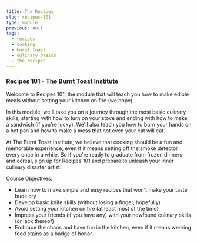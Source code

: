 ```yaml
---
title: The Recipes
slug: recipes-101
type: module
previous: null
tags:
  - recipes
  - cooking
  - burnt toast
  - culinary basics
  - the recipes
---
```


### Recipes 101 - The Burnt Toast Institute

Welcome to Recipes 101, the module that will teach you how to make edible meals without setting your kitchen on fire (we hope).

In this module, we'll take you on a journey through the most basic culinary skills, starting with how to turn on your stove and ending with how to make a sandwich (if you're lucky). We'll also teach you how to burn your hands on a hot pan and how to make a mess that not even your cat will eat.

At The Burnt Toast Institute, we believe that cooking should be a fun and memorable experience, even if it means setting off the smoke detector every once in a while. So if you're ready to graduate from frozen dinners and cereal, sign up for Recipes 101 and prepare to unleash your inner culinary disaster artist.

Course Objectives:

- Learn how to make simple and easy recipes that won't make your taste buds cry
- Develop basic knife skills (without losing a finger, hopefully)
- Avoid setting your kitchen on fire (at least most of the time)
- Impress your friends (if you have any) with your newfound culinary skills (or lack thereof)
- Embrace the chaos and have fun in the kitchen, even if it means wearing food stains as a badge of honor.
